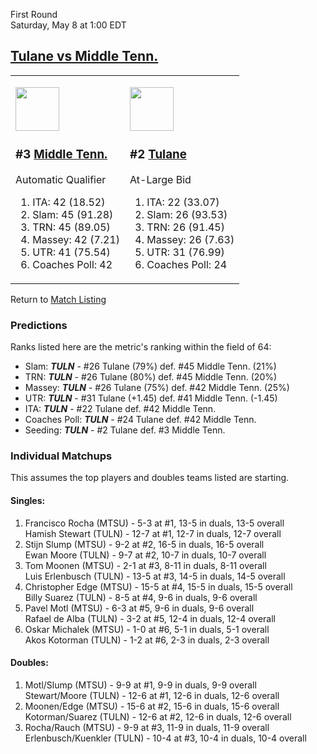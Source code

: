 First Round  
Saturday, May 8 at 1:00 EDT
## [Tulane vs Middle Tenn.](https://www.ncaa.com/game/5833399) 

<table><tr><td>  

<a href="../index.md"><img src="https://www.ncaa.com/sites/default/files/images/logos/schools/m/middle-tenn.70.png" width="70" height="70" /></a>  

<h3>#3 <a href="../index.md">Middle Tenn.</a></h3>  

Automatic Qualifier  

<ol>  
<li>ITA: 42 (18.52)</li>  
<li>Slam: 45 (91.28)</li>  
<li>TRN: 45 (89.05)</li>  
<li>Massey: 42 (7.21)</li>  
<li>UTR: 41 (75.54)</li>  
<li>Coaches Poll: 42</li>  
</ol>  

</td><td>  

<a href="../index.md"><img src="https://www.ncaa.com/sites/default/files/images/logos/schools/t/tulane.70.png" width="70" height="70" /></a>  

<h3>#2 <a href="../index.md">Tulane</a></h3>  

At-Large Bid  

<ol>  
<li>ITA: 22 (33.07)</li>  
<li>Slam: 26 (93.53)</li>  
<li>TRN: 26 (91.45)</li>  
<li>Massey: 26 (7.63)</li>  
<li>UTR: 31 (76.99)</li>  
<li>Coaches Poll: 24</li>  
</ol>  

</td></tr></table>  

Return to [Match Listing](../index.md)  

### Predictions  

Ranks listed here are the metric's ranking within the field of 64:  
- Slam: ***TULN*** - #26 Tulane (79%) def. #45 Middle Tenn. (21%)  
- TRN: ***TULN*** - #26 Tulane (80%) def. #45 Middle Tenn. (20%)  
- Massey: ***TULN*** - #26 Tulane (75%) def. #42 Middle Tenn. (25%)  
- UTR: ***TULN*** - #31 Tulane (+1.45) def. #41 Middle Tenn. (-1.45)  
- ITA: ***TULN*** - #22 Tulane def. #42 Middle Tenn.  
- Coaches Poll: ***TULN*** - #24 Tulane def. #42 Middle Tenn.  
- Seeding: ***TULN*** - #2 Tulane def. #3 Middle Tenn.  

### Individual Matchups  

This assumes the top players and doubles teams listed are starting.  

#### Singles:  
1. Francisco Rocha (MTSU) - 5-3 at #1, 13-5 in duals, 13-5 overall  
   Hamish Stewart (TULN) - 12-7 at #1, 12-7 in duals, 12-7 overall
2. Stijn Slump (MTSU) - 9-2 at #2, 16-5 in duals, 16-5 overall  
   Ewan Moore (TULN) - 9-7 at #2, 10-7 in duals, 10-7 overall
3. Tom Moonen (MTSU) - 2-1 at #3, 8-11 in duals, 8-11 overall  
   Luis Erlenbusch (TULN) - 13-5 at #3, 14-5 in duals, 14-5 overall
4. Christopher Edge (MTSU) - 15-5 at #4, 15-5 in duals, 15-5 overall  
   Billy Suarez (TULN) - 8-5 at #4, 9-6 in duals, 9-6 overall
5. Pavel Motl (MTSU) - 6-3 at #5, 9-6 in duals, 9-6 overall  
   Rafael de Alba (TULN) - 3-2 at #5, 12-4 in duals, 12-4 overall
6. Oskar Michalek (MTSU) - 1-0 at #6, 5-1 in duals, 5-1 overall  
   Akos Kotorman (TULN) - 1-2 at #6, 2-3 in duals, 2-3 overall

#### Doubles:  
1. Motl/Slump (MTSU) - 9-9 at #1, 9-9 in duals, 9-9 overall  
   Stewart/Moore (TULN) - 12-6 at #1, 12-6 in duals, 12-6 overall
2. Moonen/Edge (MTSU) - 15-6 at #2, 15-6 in duals, 15-6 overall  
   Kotorman/Suarez (TULN) - 12-6 at #2, 12-6 in duals, 12-6 overall
3. Rocha/Rauch (MTSU) - 9-9 at #3, 11-9 in duals, 11-9 overall  
   Erlenbusch/Kuenkler (TULN) - 10-4 at #3, 10-4 in duals, 10-4 overall